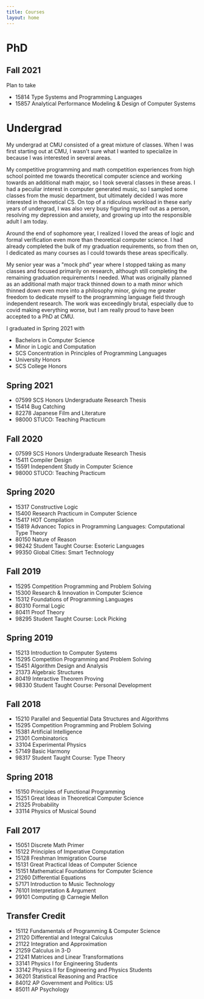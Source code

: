 ```yaml
---
title: Courses
layout: home
---
```


PhD
====

Fall 2021
---------

Plan to take

- 15814 Type Systems and Programming Languages
- 15857 Analytical Performance Modeling & Design of Computer Systems

Undergrad
==========
My undergrad at CMU consisted of a great mixture of classes. When I was first starting out at CMU, I wasn't sure what I wanted to specialize in because I was interested in several areas.

My competitive programming and math competition experiences from high school pointed me towards theoretical computer science and working towards an additional math major, so I took several classes in these areas. I had a peculiar interest in computer generated music, so I sampled some classes from the music department, but ultimately decided I was more interested in theoretical CS. On top of a ridiculous workload in these early years of undergrad, I was also very busy figuring myself out as a person, resolving my depression and anxiety, and growing up into the responsible adult I am today.

Around the end of sophomore year, I realized I loved the areas of logic and formal verification even more than theoretical computer science. I had already completed the bulk of my graduation requirements, so from then on, I dedicated as many courses as I could towards these areas specifically.

My senior year was a "mock phd" year where I stopped taking as many classes and focused primarily on research, although still completing the remaining graduation requirements I needed. What was originally planned as an additional math major track thinned down to a math minor which thinned down even more into a philosophy minor, giving me greater freedom to dedicate myself to the programming language field through independent research. The work was exceedingly brutal, especially due to covid making everything worse, but I am really proud to have been accepted to a PhD at CMU.

I graduated in Spring 2021 with
- Bachelors in Computer Science
- Minor in Logic and Computation
- SCS Concentration in Principles of Programming Languages
- University Honors
- SCS College Honors

Spring 2021
-----------
- 07599 SCS Honors Undergraduate Research Thesis
- 15414 Bug Catching
- 82278 Japanese Film and Literature
- 98000 STUCO: Teaching Practicum

Fall 2020
---------
- 07599 SCS Honors Undergraduate Research Thesis
- 15411 Compiler Design
- 15591 Independent Study in Computer Science
- 98000 STUCO: Teaching Practicum

Spring 2020
-----------
- 15317 Constructive Logic
- 15400 Research Practicum in Computer Science
- 15417 HOT Compilation
- 15819 Advancec Topics in Programming Languages: Computational Type Theory
- 80150 Nature of Reason
- 98242 Student Taught Course: Esoteric Languages
- 99350 Global Cities: Smart Technology

Fall 2019
---------
- 15295 Competition Programming and Problem Solving
- 15300 Research & Innovation in Computer Science
- 15312 Foundations of Programming Languages
- 80310 Formal Logic
- 80411 Proof Theory
- 98295 Student Taught Course: Lock Picking

Spring 2019
----------
- 15213 Introduction to Computer Systems
- 15295 Competition Programming and Problem Solving
- 15451 Algorithm Design and Analysis
- 21373 Algebraic Structures
- 80419 Interactive Theorem Proving
- 98330 Student Taught Course: Personal Development

Fall 2018
---------
- 15210 Parallel and Sequential Data Structures and Algorithms
- 15295 Competition Programming and Problem Solving
- 15381 Artificial Intelligence
- 21301 Combinatorics
- 33104 Experimental Physics
- 57149 Basic Harmony
- 98317 Student Taught Course: Type Theory

Spring 2018
-----------
- 15150 Principles of Functional Programming
- 15251 Great Ideas in Theoretical Computer Science
- 21325 Probability
- 33114 Physics of Musical Sound

Fall 2017
--------
- 15051 Discrete Math Primer
- 15122 Principles of Imperative Computation
- 15128 Freshman Immigration Course
- 15131 Great Practical Ideas of Computer Science
- 15151 Mathematical Foundations for Computer Science
- 21260 Differential Equations
- 57171 Introduction to Music Technology
- 76101 Interpretation & Argument
- 99101 Computing @ Carnegie Mellon

Transfer Credit
----
- 15112 Fundamentals of Programming & Computer Science
- 21120 Differential and Integral Calculus
- 21122 Integration and Approximation
- 21259 Calculus in 3-D 
- 21241 Matrices and Linear Transformations
- 33141 Physics I for Engineering Students
- 33142 Physics II for Engineering and Physics Students
- 36201 Statistical Reasoning and Practice
- 84012 AP Government and Politics: US
- 85011 AP Psychology
